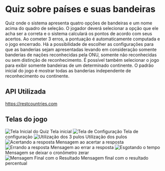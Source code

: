 # Quiz sobre países e suas bandeiras

Quiz onde o sistema apresenta quatro opções de bandeiras e um nome acima do quadro de seleção. O jogador deverá selecionar a opção que ele acha ser a correta e o sistema calculará os pontos de acordo com seus acertos. Ao cometer 3 erros, a pontuação é automaticamente computada e o jogo encerrado.
Há a possibilidade de escolher as configurações para que as banderias sejam apresentadas levando em consideração somente banderias de nações reconhecidas pela ONU, somente não reconhecidas ou sem distinção de reconhecimento. É possível também selecionar o jogo para exibir somente bandeiras de um determinado continente. O padrão inicial do jogo é mostrar todas as banderias independente de reconhecimento ou continente. 

## API Utilizada

https://restcountries.com

## Telas do jogo

![Tela Inicial do Quiz](https://zanitti.com.br/imagens/Quiz_tela1.jpg)
Tela inicial
![Tela de Configuração](https://zanitti.com.br/imagens/Quiz_settings.jpg)
Tela de configuração
![Utilização dos 3 pulos](https://zanitti.com.br/imagens/Quiz_pulo.jpg)
Utilização dos pulos
![Acertando a resposta](https://zanitti.com.br/imagens/Quiz_acerto.jpg)
Mensagem ao acertar a resposta
![Errando a resposta](https://zanitti.com.br/imagens/Quiz_erro.jpg)
Mensagem ao errar a resposta
![Esgotando o tempo](https://zanitti.com.br/imagens/Quiz_tempoesgotado.jpg)
Mensagem se deixar o cronômetro zerar
![Mensagem Final com o Resultado](https://zanitti.com.br/imagens/Quiz_resultadofinal.jpg)
Mensagem final com o resultado percentual
